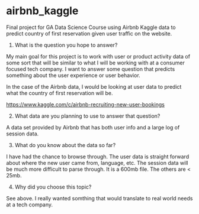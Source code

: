 # airbnb_kaggle
Final project for GA Data Science Course using Airbnb Kaggle data to predict country of first reservation given user traffic on the website.

1. What is the question you hope to answer?

My main goal for this project is to work with user or product activity data of some sort that will be similar to what I will be working with at a consumer focused tech company. I want to answer some question that predicts something about the user experience or user behavior.

In the case of the Airbnb data, I would be looking at user data to predict what the country of first reservation will be.

https://www.kaggle.com/c/airbnb-recruiting-new-user-bookings

2. What data are you planning to use to answer that question?

A data set provided by Airbnb that has both user info and a large log of session data.

3. What do you know about the data so far?

I have had the chance to browse through. The user data is straight forward about where the new user came from, language, etc. The session data will be much more difficult to parse through. It is a 600mb file. The others are < 25mb.

4. Why did you choose this topic? 

See above. I really wanted somthing that would translate to real world needs at a tech company.
